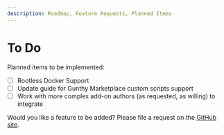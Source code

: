 ```yaml
---
description: Roadmap, Feature Requests, Planned Items
---
```


# To Do

Planned items to be implemented:

* [ ] Rootless Docker Support
* [ ] Update guide for Gunthy Marketplace custom scripts support
* [ ] Work with more complex add-on authors (as requested, as willing) to integrate

Would you like a feature to be added? Please file a request on the [GitHub site](https://github.com/computeronix/docker-gunbot/issues).
